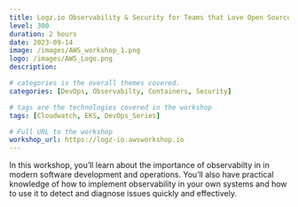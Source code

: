 ```yaml
---
title: Logz.io Observability & Security for Teams that Love Open Source
level: 300
duration: 2 hours
date: 2023-09-14
image: /images/AWS_workshop_1.png
logo: /images/AWS_Logo.png
description: 

# categories is the overall themes covered. 
categories: [DevOps, Observabilty, Containers, Security]

# tags are the technologies covered in the workshop
tags: [Cloudwatch, EKS, DevOps_Series]

# Full URL to the workshop
workshop_url: https://logz-io.awsworkshop.io
---
```

In this workshop, you’ll learn about the importance of observabilty in in modern software development and operations. 
You’ll also have practical knowledge of how to implement observability in your own systems and how to use it to detect and diagnose issues quickly and effectively.
